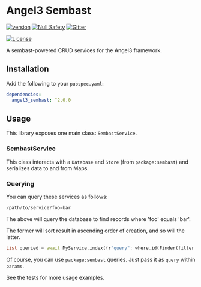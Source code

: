 # Angel3 Sembast

[![version](https://img.shields.io/badge/pub-v2.0.0-brightgreen)](https://pub.dartlang.org/packages/angel3_sembast)
[![Null Safety](https://img.shields.io/badge/null-safety-brightgreen)](https://dart.dev/null-safety)
[![Gitter](https://img.shields.io/gitter/room/angel_dart/discussion)](https://gitter.im/angel_dart/discussion)

[![License](https://img.shields.io/github/license/dukefirehawk/angel)](https://github.com/dukefirehawk/angel/tree/angel3/packages/sembast/LICENSE)

A sembast-powered CRUD services for the Angel3 framework.

## Installation

Add the following to your `pubspec.yaml`:

```yaml
dependencies:
  angel3_sembast: ^2.0.0
```

## Usage

This library exposes one main class: `SembastService`.

### SembastService

This class interacts with a `Database` and `Store` (from `package:sembast`) and serializes data to and from Maps.

### Querying

You can query these services as follows:

```dart
/path/to/service?foo=bar
```

The above will query the database to find records where 'foo' equals 'bar'.

The former will sort result in ascending order of creation, and so will the latter.

```dart
List queried = await MyService.index({r"query": where.id(Finder(filter: Filter(...))));
```

Of course, you can use `package:sembast` queries. Just pass it as `query` within `params`.

See the tests for more usage examples.
